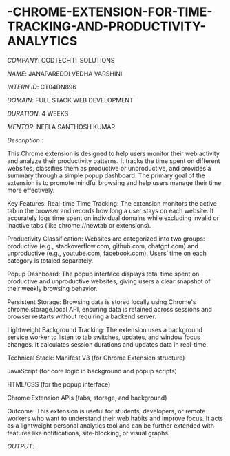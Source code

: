 # -CHROME-EXTENSION-FOR-TIME-TRACKING-AND-PRODUCTIVITY-ANALYTICS

*COMPANY*: CODTECH IT SOLUTIONS

*NAME*: JANAPAREDDI VEDHA VARSHINI

*INTERN ID*: CT04DN896

*DOMAIN*: FULL STACK WEB DEVELOPMENT

*DURATION*: 4 WEEKS

*MENTOR*: NEELA SANTHOSH KUMAR

*Description* :

This Chrome extension is designed to help users monitor their web activity and analyze their productivity patterns. It tracks the time spent on different websites, classifies them as productive or unproductive, and provides a summary through a simple popup dashboard. The primary goal of the extension is to promote mindful browsing and help users manage their time more effectively.

Key Features:
Real-time Time Tracking:
The extension monitors the active tab in the browser and records how long a user stays on each website. It accurately logs time spent on individual domains while excluding invalid or inactive tabs (like chrome://newtab or extensions).

Productivity Classification:
Websites are categorized into two groups: productive (e.g., stackoverflow.com, github.com, chatgpt.com) and unproductive (e.g., youtube.com, facebook.com). Users’ time on each category is totaled separately.

Popup Dashboard:
The popup interface displays total time spent on productive and unproductive websites, giving users a clear snapshot of their weekly browsing behavior.

Persistent Storage:
Browsing data is stored locally using Chrome's chrome.storage.local API, ensuring data is retained across sessions and browser restarts without requiring a backend server.

Lightweight Background Tracking:
The extension uses a background service worker to listen to tab switches, updates, and window focus changes. It calculates session durations and updates data in real-time.

Technical Stack:
Manifest V3 (for Chrome Extension structure)

JavaScript (for core logic in background and popup scripts)

HTML/CSS (for the popup interface)

Chrome Extension APIs (tabs, storage, and background)

Outcome:
This extension is useful for students, developers, or remote workers who want to understand their web habits and improve focus. It acts as a lightweight personal analytics tool and can be further extended with features like notifications, site-blocking, or visual graphs.

*OUTPUT*:

